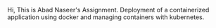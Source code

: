 Hi, This is Abad Naseer's Assignment. Deployment of a containerized application using docker and managing containers with kubernetes.